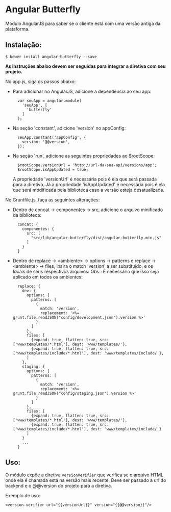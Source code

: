 # Angular Butterfly

Módulo AngularJS para saber se o cliente está com uma versão antiga da plataforma.

## Instalação:
   
    $ bower install angular-butterfly --save

**As instruções abaixo devem ser seguidas para integrar a diretiva com seu projeto.**

No app.js, siga os passos abaixo:
- Para adicionar no AngularJS, adicione a dependência ao seu app:

        var seuApp = angular.module(
          'seuApp', [
            'butterfly'
          ]
        );

- Na seção 'constant', adicione 'version' no appConfig:

        seuApp.constant('appConfig', {
          version: '@@version',
        });

- Na seção 'run', adicione as seguintes propriedades ao $rootScope:

        $rootScope.versionUrl = 'http://url-da-sua-api/versions/app';
        $rootScope.isAppUpdated = true;

  A propriedade 'versionUrl' é necessária pois é ela que será passada para a diretiva. Já a propriedade 'isAppUpdated' é necessária pois é ela que será modificada pela biblioteca caso a versão esteja desatualizada.

No Gruntfile.js, faça as seguintes alterações:
- Dentro de concat -> componentes -> src, adicione o arquivo minificado da biblioteca:

        concat: {
          componentes: {
            src: [
              "src/lib/angular-butterfly/dist/angular-butterfly.min.js"
            ]
          }
        }
        
- Dentro de replace -> \<ambiente\> -> options -> patterns e replace -> \<ambiente\> -> files, insira o match 'version' a ser substituído, e os locais de seus respectivos arquivos:
  Obs.: É necessário que isso seja aplicado em todos os ambientes:

        replace: {
          dev: {
            options: {
              patterns: [
                {
                  match: 'version',
                  replacement: '<%= grunt.file.readJSON("config/development.json").version %>'
                }
              ]
            },
            files: [
              {expand: true, flatten: true, src: ['www/templates/*.html'], dest: 'www/templates/'},
              {expand: true, flatten: true, src: ['www/templates/include/*.html'], dest: 'www/templates/include/'},
            ]
          },
          staging: {
            options: {
              patterns: [
                {
                  match: 'version',
                  replacement: '<%= grunt.file.readJSON("config/staging.json").version %>'
                }
              ]
            },
            files: [
              {expand: true, flatten: true, src: ['www/templates/*.html'], dest: 'www/templates/'},
              {expand: true, flatten: true, src: ['www/templates/include/*.html'], dest: 'www/templates/include/'}
            ]
          }
          ...
        } 

## Uso:

O módulo expõe a diretiva `versionVerifier` que verifica se o arquivo HTML onde ela é chamada está na versão mais recente.
Deve ser passado a url do backend e o @@version do projeto para a diretiva. 

Exemplo de uso:

    <version-verifier url="{{versionUrl}}" version="{{@@version}}"/>